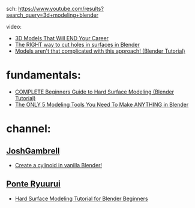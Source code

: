sch: https://www.youtube.com/results?search_query=3d+modeling+blender

video:
- [3D Models That Will END Your Career](https://youtu.be/rYUGd6UQwkY)
- [The RIGHT way to cut holes in surfaces in Blender](https://youtu.be/Ci1jBOm_5NY)
- [Models aren't that complicated with this approach! (Blender Tutorial)](https://youtu.be/kJyEba6gI2c)

# fundamentals:
- [COMPLETE Beginners Guide to Hard Surface Modeling (Blender Tutorial)](https://youtu.be/1qVbGr_ie30)
- [The ONLY 5 Modeling Tools You Need To Make ANYTHING in Blender](https://youtu.be/kejQ8nX5YZA)

# channel:
## [JoshGambrell](https://www.youtube.com/@JoshGambrell)
- [Create a cylinoid in vanilla Blender!](https://youtu.be/Nxj7AcWl_iE)

## [Ponte Ryuurui](https://www.youtube.com/@PonteRyuurui)
- [Hard Surface Modeling Tutorial for Blender Beginners](https://youtu.be/i8JjMm06UEM)
